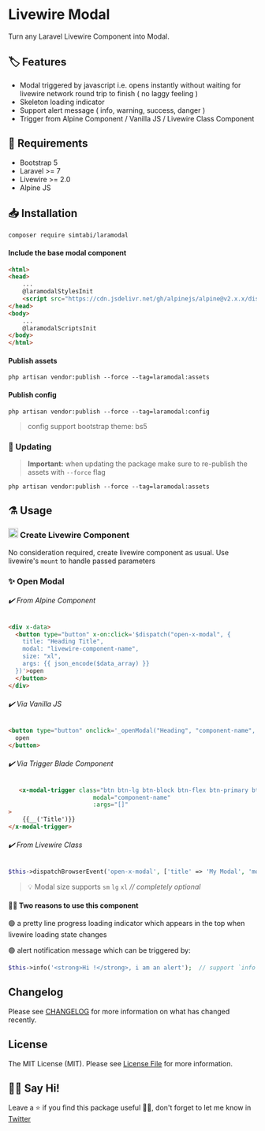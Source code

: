 # Livewire Modal

Turn any Laravel Livewire Component into Modal.

## 🏷 Features
- Modal triggered by javascript i.e. opens instantly without waiting for livewire network round trip to finish ( no laggy feeling )
- Skeleton loading indicator 
- Support alert message ( info, warning, success, danger ) 
- Trigger from Alpine Component / Vanilla JS / Livewire Class Component

## 🧾 Requirements

- Bootstrap 5
- Laravel  >= 7
- Livewire >= 2.0
- Alpine JS 


## 📥 Installation

```shell
composer require simtabi/laramodal
```

#### Include the base modal component
```html
<html>
<head>
    ...
    @laramodalStylesInit
    <script src="https://cdn.jsdelivr.net/gh/alpinejs/alpine@v2.x.x/dist/alpine.min.js" defer></script>
</head>
<body>
    ...
    @laramodalScriptsInit
</body>
</html>
```

#### Publish assets
```shell
php artisan vendor:publish --force --tag=laramodal:assets
```

#### Publish config
```shell
php artisan vendor:publish --force --tag=laramodal:config
```
> config support bootstrap theme: bs5
 
### 📌 Updating
> **Important:** when updating the package make sure to re-publish the assets with `--force` flag
```shell
php artisan vendor:publish --force --tag=laramodal:assets
```


## ⚗️ Usage
### <img src="https://laravel-livewire.com/favicon.ico" width="20" /> Create Livewire Component 
No consideration required, create livewire component as usual. Use livewire's `mount` to handle passed parameters

### ✨ Open Modal

###### ✔️ From Alpine Component
```html
<div x-data>
  <button type="button" x-on:click='$dispatch("open-x-modal", {
    title: "Heading Title",
    modal: "livewire-component-name",
    size: "xl",
    args: {{ json_encode($data_array) }}
  })'>open
  </button>
</div>
```

###### ✔️ Via Vanilla JS

```html
<button type="button" onclick='_openModal("Heading", "component-name", {{ json_encode($data) }}, "sm")'>
  open
</button>
```


###### ✔️ Via Trigger Blade Component

```html
   <x-modal-trigger class="btn btn-lg btn-block btn-flex btn-primary btn-active-primary fw-bolder text-center"
                        modal="component-name"
                        :args="[]"
>
    {{__('Title')}}
</x-modal-trigger>
```

###### ✔️ From Livewire Class

```php
$this->dispatchBrowserEvent('open-x-modal', ['title' => 'My Modal', 'modal' => 'product.order', 'args' => ['id' => 1, 'rate' => 20]]);
```

> 💡 Modal size supports `sm` `lg` `xl`        *// completely optional*

#### ✌🏼 Two reasons to use this component

🟢 a pretty line progress loading indicator which appears in the top when livewire loading state changes

🟢 alert notification message which can be triggered by: 
```php 
$this->info('<strong>Hi !</strong>, i am an alert');  // support `info` `warning` `success` `danger`
```


## Changelog

Please see [CHANGELOG](CHANGELOG.md) for more information on what has changed recently.

## License

The MIT License (MIT). Please see [License File](LICENSE.md) for more information.

## 👋🏼 Say Hi! 
Leave a ⭐ if you find this package useful 👍🏼,
don't forget to let me know in [Twitter](https://twitter.com/simtabi)  
